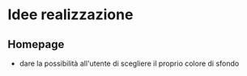 # Idee realizzazione
## Homepage
- dare la possibilità all'utente di scegliere il proprio colore di sfondo